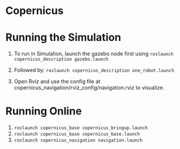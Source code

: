# Copernicus

# Running the Simulation
1. To run in Simulation, launch the gazebo node first using
```roslaunch copernicus_description gazebo.launch```

2. Followed by:
```roslaunch copernicus_description one_robot.launch```

3. Open Rviz and use the config file at copernicus_navigation/rviz_config/navigation.rviz to visualize.

# Running Online
1. ```roslaunch copernicus_base copernicus_bringup.launch```
2. ```roslaunch copernicus_base copernicus_base.launch```
3. ```roslaunch copernicus_navigation navigation.launch```
